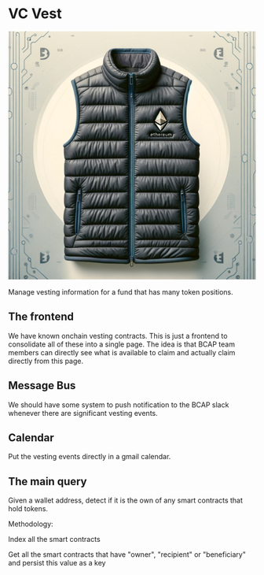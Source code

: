 # VC Vest

![VC Vest](./assets/vc-vest1.png)

Manage vesting information for a fund that has many token positions.

## The frontend

We have known onchain vesting contracts. This is just a frontend to consolidate all of these into a single page. The idea is that BCAP team members can directly see what is available to claim and actually claim directly from this page.

## Message Bus

We should have some system to push notification to the BCAP slack whenever there are significant vesting events.

## Calendar

Put the vesting events directly in a gmail calendar.

## The main query

Given a wallet address, detect if it is the own of any smart contracts that hold tokens.

Methodology:

Index all the smart contracts

Get all the smart contracts that have "owner", "recipient" or "beneficiary" and persist this value as a key
